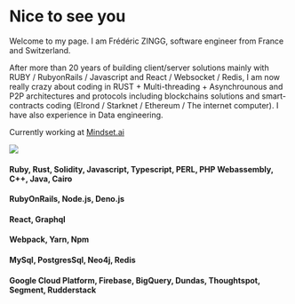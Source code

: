 # Nice to see you

Welcome to my page.
I am Frédéric ZINGG, software engineer from France and Switzerland.

After more than 20 years of building client/server solutions mainly with RUBY / RubyonRails / Javascript and React / Websocket / Redis, I am now really crazy about coding in RUST + Multi-threading + Asynchrounous and P2P architectures and protocols including blockchains solutions and smart-contracts coding (Elrond / Starknet / Ethereum / The internet computer). 
I have also experience in Data engineering.

Currently working at [Mindset.ai](https://mindset.ai)


![](https://komarev.com/ghpvc/?username=fzingg&color=green)

#### Ruby, Rust, Solidity, Javascript, Typescript, PERL, PHP Webassembly, C++, Java, Cairo
#### RubyOnRails, Node.js, Deno.js
#### React, Graphql
#### Webpack, Yarn, Npm
#### MySql, PostgresSql, Neo4j, Redis
#### Google Cloud Platform, Firebase, BigQuery, Dundas, Thoughtspot, Segment, Rudderstack


<!--
**fzingg/fzingg** is a ✨ _special_ ✨ repository because its `README.md` (this file) appears on your GitHub profile.

Here are some ideas to get you started:

- 🔭 I’m currently working on ...
- 🌱 I’m currently learning ...
- 👯 I’m looking to collaborate on ...
- 🤔 I’m looking for help with ...
- 💬 Ask me about ...
- 📫 How to reach me: ...
- 😄 Pronouns: ...
- ⚡ Fun fact: ...
-->
